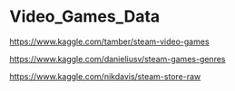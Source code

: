 # Video_Games_Data

https://www.kaggle.com/tamber/steam-video-games

https://www.kaggle.com/danieliusv/steam-games-genres

https://www.kaggle.com/nikdavis/steam-store-raw
